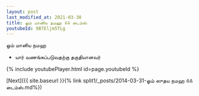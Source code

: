 ```yaml
---
layout: post
last_modified_at: 2021-03-30
title: ஓம் மானிய நமஹ ௧௧ டைம்ஸ்
youtubeId: 9B7Eljm5TLg
---
```

 
 
 ஓம் மானிய நமஹ  
 
 -  யார் வணங்கப்படுவதற்கு தகுதியானவர் 
 
  
 
  
 
 
 
 
 
 


{% include youtubePlayer.html id=page.youtubeId %}
 
[Next]({{ site.baseurl }}{% link  split1/_posts/2014-03-31-ஓம் ஸுதய நமஹ ௧௧ டைம்ஸ்.md%})
 
